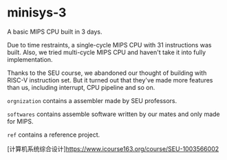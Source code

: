 # minisys-3
 A basic MIPS CPU built in 3 days.

Due to time restraints, a single-cycle MIPS CPU with 31 instructions was built. Also, we tried multi-cycle MIPS CPU and haven't take it into fully implementation. 

Thanks to the SEU course, we abandoned our thought of building with RISC-V instruction set. But it turned out that they've made more features than us,  including interrupt, CPU pipeline and so on.

`orgnization` contains a assembler made by SEU professors.

`softwares` contains assemble software written by our mates and only made for MIPS.

`ref` contains a reference project.

[计算机系统综合设计]https://www.icourse163.org/course/SEU-1003566002
